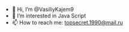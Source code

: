 - 👋 Hi, I’m @VasiliyKajem9
- 👀 I’m interested in Java Script
- 📫 How to reach me: topsecret.1990@mail.ru


